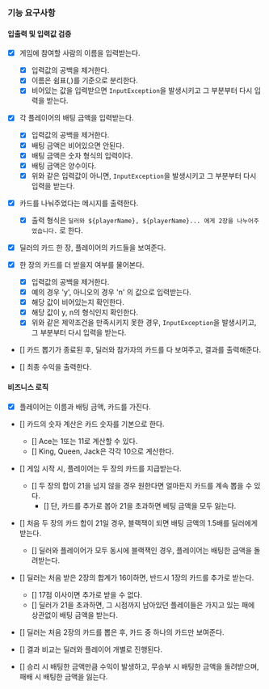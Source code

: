 ### 기능 요구사항

#### 입출력 및 입력값 검증

- [x] 게임에 참여할 사람의 이름을 입력받는다.
    - [x] 입력값의 공백을 제거한다.
    - [x] 이름은 쉼표(,)를 기준으로 분리한다.
    - [x] 비어있는 값을 입력받으면 `InputException`을 발생시키고 그 부분부터 다시 입력을 받는다.

- [x] 각 플레이어의 배팅 금액을 입력받는다.
    - [x] 입력값의 공백을 제거한다.
    - [x] 배팅 금액은 비어있으면 안된다.
    - [x] 배팅 금액은 숫자 형식의 입력이다.
    - [x] 배팅 금액은 양수이다.
    - [x] 위와 같은 입력값이 아니면, `InputException`을 발생시키고 그 부분부터 다시 입력을 받는다.

- [x] 카드를 나눠주었다는 메시지를 출력한다.
    - [x] 출력 형식은 `딜러와 ${playerName}, ${playerName}... 에게 2장을 나누어주었습니다.` 로 한다.
- [x] 딜러의 카드 한 장, 플레이어의 카드들을 보여준다.

- [x] 한 장의 카드를 더 받을지 여부를 물어본다.
    - [x] 입력값의 공백을 제거한다.
    -[x] 예의 경우 'y', 아니오의 경우 'n' 의 값으로 입력받는다.
    - [x] 해당 값이 비어있는지 확인한다.
    - [x] 해당 값이 y, n의 형식인지 확인한다.
    - [x] 위와 같은 제약조건을 만족시키지 못한 경우, `InputException`을 발생시키고, 그 부분부터 다시 입력을 받는다.

- [] 카드 뽑기가 종료된 후, 딜러와 참가자의 카드를 다 보여주고, 결과를 출력해준다.

- [] 최종 수익을 출력한다.

#### 비즈니스 로직

- [x] 플레이어는 이름과 배팅 금액, 카드를 가진다.

- [] 카드의 숫자 계산은 카드 숫자를 기본으로 한다.
    - [] Ace는 1또는 11로 계산할 수 있다.
    - [] King, Queen, Jack은 각각 10으로 계산한다.

- [] 게임 시작 시, 플레이어는 두 장의 카드를 지급받는다.
    - [] 두 장의 합이 21을 넘지 않을 경우 원한다면 얼마든지 카드를 계속 뽑을 수 있다.
        - [] 단, 카드를 추가로 봅아 21을 초과하면 베팅 금액을 모두 잃는다.

- [] 처음 두 장의 카드 합이 21일 경우, 블랙잭이 되면 배팅 금액의 1.5배를 딜러에게 받는다.
    - [] 딜러와 플레이어가 모두 동시에 블랙잭인 경우, 플레이어는 배팅한 금액을 돌려받는다.

- [] 딜러는 처음 받은 2장의 합계가 16이하면, 반드시 1장의 카드를 추가로 받는다.
    - [] 17점 이사이면 추가로 받을 수 없다.
    - [] 딜러가 21을 초과하면, 그 시점까지 남아있던 플레이들은 가지고 있는 패에 상관없이 배팅 금액을 받는다.

- [] 딜러는 처음 2장의 카드를 뽑은 후, 카드 중 하나의 카드만 보여준다.

- [] 결과 비교는 딜러와 플레이어 개별로 진행된다.

- [] 승리 시 배팅한 금액만큼 수익이 발생하고, 무승부 시 배팅한 금액을 돌려받으며, 패배 시 배팅한 금액을 잃는다.